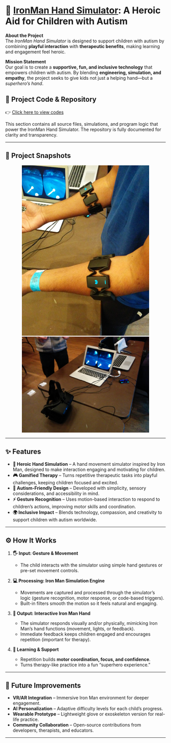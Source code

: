 # 🦾 [IronMan Hand Simulator](https://github.com/harshb2007/Quant-Portfolio/tree/main/Ironman%20Hand%20Simulator): A Heroic Aid for Children with Autism  

**About the Project**  
The *IronMan Hand Simulator* is designed to support children with autism by combining **playful interaction** with **therapeutic benefits**, making learning and engagement feel heroic.  

**Mission Statement**  
Our goal is to create a **supportive, fun, and inclusive technology** that empowers children with autism. By blending **engineering, simulation, and empathy**, the project seeks to give kids not just a helping hand—but a *superhero’s hand*.  

## 🔗 Project Code & Repository  

👉 [Click here to view codes](https://github.com/harshb2007/Quant-Portfolio/tree/main/Ironman%20Hand%20Simulator/codes)  

This section contains all source files, simulations, and program logic that power the IronMan Hand Simulator. The repository is fully documented for clarity and transparency.  


---

## 📸 Project Snapshots  


<p align="center">  
  <img src="images/myo.png" alt="Myo Control" width="400"/>  
  <img src="images/vr.png" alt="VR Usecase" width="400"/>  
</p>  

---

## ✨ Features  

- **🦾 Heroic Hand Simulation** – A hand movement simulator inspired by Iron Man, designed to make interaction engaging and motivating for children.  
- **🎮 Gamified Therapy** – Turns repetitive therapeutic tasks into playful challenges, keeping children focused and excited.  
- **🤝 Autism-Friendly Design** – Developed with simplicity, sensory considerations, and accessibility in mind.  
- **⚡ Gesture Recognition** – Uses motion-based interaction to respond to children’s actions, improving motor skills and coordination.  
- **🌍 Inclusive Impact** – Blends technology, compassion, and creativity to support children with autism worldwide.  

---

## ⚙️ How It Works  

1. **🖐 Input: Gesture & Movement**  
   - The child interacts with the simulator using simple hand gestures or pre-set movement controls.  

2. **💻 Processing: Iron Man Simulation Engine**  
   - Movements are captured and processed through the simulator’s logic (gesture recognition, motor response, or code-based triggers).  
   - Built-in filters smooth the motion so it feels natural and engaging.  

3. **🎨 Output: Interactive Iron Man Hand**  
   - The simulator responds visually and/or physically, mimicking Iron Man’s hand functions (movement, lights, or feedback).  
   - Immediate feedback keeps children engaged and encourages repetition (important for therapy).  

4. **🌱 Learning & Support**  
   - Repetition builds **motor coordination, focus, and confidence**.  
   - Turns therapy-like practice into a fun “superhero experience.”  

---

## 🚀 Future Improvements  

- **VR/AR Integration** – Immersive Iron Man environment for deeper engagement.  
- **AI Personalization** – Adaptive difficulty levels for each child’s progress.  
- **Wearable Prototype** – Lightweight glove or exoskeleton version for real-life practice.  
- **Community Collaboration** – Open-source contributions from developers, therapists, and educators.  

---
